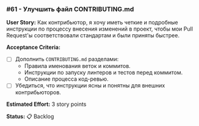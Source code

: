 ### #61 - Улучшить файл CONTRIBUTING.md

**User Story:**
Как контрибьютор, я хочу иметь четкие и подробные инструкции по процессу внесения изменений в проект, чтобы мои Pull Request'ы соответствовали стандартам и были приняты быстрее.

**Acceptance Criteria:**
- [ ] Дополнить `CONTRIBUTING.md` разделами:
    - Правила именования веток и коммитов.
    - Инструкции по запуску линтеров и тестов перед коммитом.
    - Описание процесса код-ревью.
- [ ] Убедиться, что инструкции ясны и понятны для внешних контрибьюторов.

**Estimated Effort:** 3 story points

**Status:** 📋 Backlog
